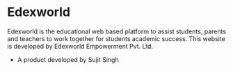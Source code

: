 # Edexworld

Edexworld is the educational web based platform to assist students, parents and teachers to work together for students academic success. This website is developed by Edexworld Empowerment Pvt. Ltd.

- A product developed by Sujit Singh
